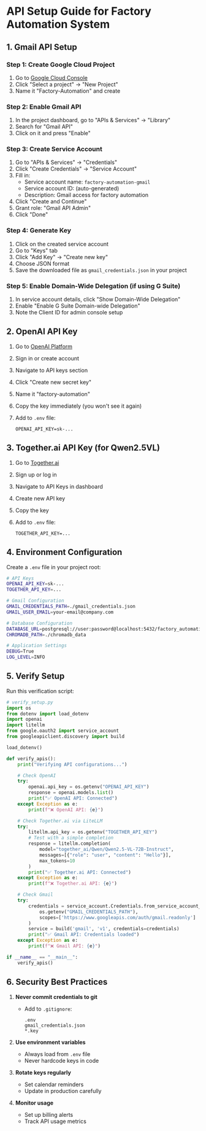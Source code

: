 # API Setup Guide for Factory Automation System

## 1. Gmail API Setup

### Step 1: Create Google Cloud Project

1. Go to [Google Cloud Console](https://console.cloud.google.com/)
2. Click "Select a project" → "New Project"
3. Name it "Factory-Automation" and create

### Step 2: Enable Gmail API

1. In the project dashboard, go to "APIs & Services" → "Library"
2. Search for "Gmail API"
3. Click on it and press "Enable"

### Step 3: Create Service Account

1. Go to "APIs & Services" → "Credentials"
2. Click "Create Credentials" → "Service Account"
3. Fill in:
   - Service account name: `factory-automation-gmail`
   - Service account ID: (auto-generated)
   - Description: Gmail access for factory automation
4. Click "Create and Continue"
5. Grant role: "Gmail API Admin"
6. Click "Done"

### Step 4: Generate Key

1. Click on the created service account
2. Go to "Keys" tab
3. Click "Add Key" → "Create new key"
4. Choose JSON format
5. Save the downloaded file as `gmail_credentials.json` in your project

### Step 5: Enable Domain-Wide Delegation (if using G Suite)

1. In service account details, click "Show Domain-Wide Delegation"
2. Enable "Enable G Suite Domain-wide Delegation"
3. Note the Client ID for admin console setup

## 2. OpenAI API Key

1. Go to [OpenAI Platform](https://platform.openai.com/)
2. Sign in or create account
3. Navigate to API keys section
4. Click "Create new secret key"
5. Name it "factory-automation"
6. Copy the key immediately (you won't see it again)
7. Add to `.env` file:

   ```
   OPENAI_API_KEY=sk-...
   ```

## 3. Together.ai API Key (for Qwen2.5VL)

1. Go to [Together.ai](https://together.ai/)
2. Sign up or log in
3. Navigate to API Keys in dashboard
4. Create new API key
5. Copy the key
6. Add to `.env` file:

   ```
   TOGETHER_API_KEY=...
   ```

## 4. Environment Configuration

Create a `.env` file in your project root:

```bash
# API Keys
OPENAI_API_KEY=sk-...
TOGETHER_API_KEY=...

# Gmail Configuration
GMAIL_CREDENTIALS_PATH=./gmail_credentials.json
GMAIL_USER_EMAIL=your-email@company.com

# Database Configuration
DATABASE_URL=postgresql://user:password@localhost:5432/factory_automation
CHROMADB_PATH=./chromadb_data

# Application Settings
DEBUG=True
LOG_LEVEL=INFO
```

## 5. Verify Setup

Run this verification script:

```python
# verify_setup.py
import os
from dotenv import load_dotenv
import openai
import litellm
from google.oauth2 import service_account
from googleapiclient.discovery import build

load_dotenv()

def verify_apis():
    print("Verifying API configurations...")

    # Check OpenAI
    try:
        openai.api_key = os.getenv("OPENAI_API_KEY")
        response = openai.models.list()
        print("✅ OpenAI API: Connected")
    except Exception as e:
        print(f"❌ OpenAI API: {e}")

    # Check Together.ai via LiteLLM
    try:
        litellm.api_key = os.getenv("TOGETHER_API_KEY")
        # Test with a simple completion
        response = litellm.completion(
            model="together_ai/Qwen/Qwen2.5-VL-72B-Instruct",
            messages=[{"role": "user", "content": "Hello"}],
            max_tokens=10
        )
        print("✅ Together.ai API: Connected")
    except Exception as e:
        print(f"❌ Together.ai API: {e}")

    # Check Gmail
    try:
        credentials = service_account.Credentials.from_service_account_file(
            os.getenv("GMAIL_CREDENTIALS_PATH"),
            scopes=['https://www.googleapis.com/auth/gmail.readonly']
        )
        service = build('gmail', 'v1', credentials=credentials)
        print("✅ Gmail API: Credentials loaded")
    except Exception as e:
        print(f"❌ Gmail API: {e}")

if __name__ == "__main__":
    verify_apis()
```

## 6. Security Best Practices

1. **Never commit credentials to git**
   - Add to `.gitignore`:

     ```
     .env
     gmail_credentials.json
     *.key
     ```

2. **Use environment variables**
   - Always load from `.env` file
   - Never hardcode keys in code

3. **Rotate keys regularly**
   - Set calendar reminders
   - Update in production carefully

4. **Monitor usage**
   - Set up billing alerts
   - Track API usage metrics
